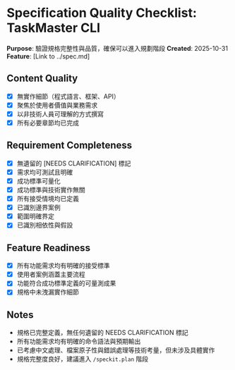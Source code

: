 # Specification Quality Checklist: TaskMaster CLI

**Purpose**: 驗證規格完整性與品質，確保可以進入規劃階段
**Created**: 2025-10-31
**Feature**: [Link to ../spec.md]

## Content Quality

- [x] 無實作細節（程式語言、框架、API）
- [x] 聚焦於使用者價值與業務需求
- [x] 以非技術人員可理解的方式撰寫
- [x] 所有必要章節均已完成

## Requirement Completeness

- [x] 無遺留的 [NEEDS CLARIFICATION] 標記
- [x] 需求均可測試且明確
- [x] 成功標準可量化
- [x] 成功標準與技術實作無關
- [x] 所有接受情境均已定義
- [x] 已識別邊界案例
- [x] 範圍明確界定
- [x] 已識別相依性與假設

## Feature Readiness

- [x] 所有功能需求均有明確的接受標準
- [x] 使用者案例涵蓋主要流程
- [x] 功能符合成功標準定義的可量測成果
- [x] 規格中未洩漏實作細節

## Notes

- 規格已完整定義，無任何遺留的 NEEDS CLARIFICATION 標記
- 所有功能需求均有明確的命令語法與預期輸出
- 已考慮中文處理、檔案原子性與錯誤處理等技術考量，但未涉及具體實作
- 規格完整度良好，建議進入 `/speckit.plan` 階段